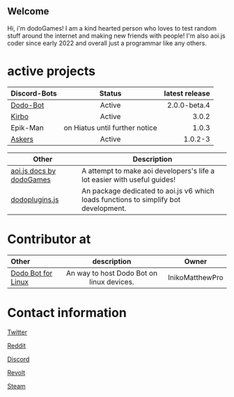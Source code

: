 ## Welcome 

Hi, i'm dodoGames! I am a kind hearted person who loves to test random stuff around the internet and making new friends with people!
I'm also aoi.js coder since early 2022 and overall just a programmar like any others.



# active projects


| Discord-Bots | Status | latest release |
| :---         |     :---:      |          ---: |
| [Dodo-Bot](https://github.com/DodoGames7/Dodo-Bot)   | Active     | 2.0.0-beta.4    |
| [Kirbo](https://github.com/DodoGames7/Kirbo)     | Active       | 3.0.2      |
| Epik-Man   | on Hiatus until further notice | 1.0.3 |
| [Askers](https://github.com/DodoGames7/Askers)      | Active | 1.0.2-3 |


| Other | Description |
| --- | --- |
| [aoi.js docs by dodoGames](https://github.com/DodoGames7/aoi.js-docs-by-dodoGames) | A attempt to make aoi developers's life a lot easier with useful guides! |
| [dodoplugins.js](https://www.npmjs.com/package/dodoplugins.js) | An package dedicated to aoi.js v6 which loads functions to simplify bot development. |



# Contributor at 

| Other | description | Owner
| :---         |     :---:  | --- |
| [Dodo Bot for Linux](https://github.com/InikoMatthewPro/discord-dodobot-on-linux) | An way to host Dodo Bot on linux devices. | InikoMatthewPro |



# Contact information

[Twitter](https://twitter.com/dodoGames14)



[Reddit](https://www.reddit.com/user/dodoGames7) 



[Discord](https://discord.gg/pFwKjAaZvj)

[Revolt](https://rvlt.gg/BNVZ5hBr)



[Steam](https://steamcommunity.com/id/dodoGames7/)




